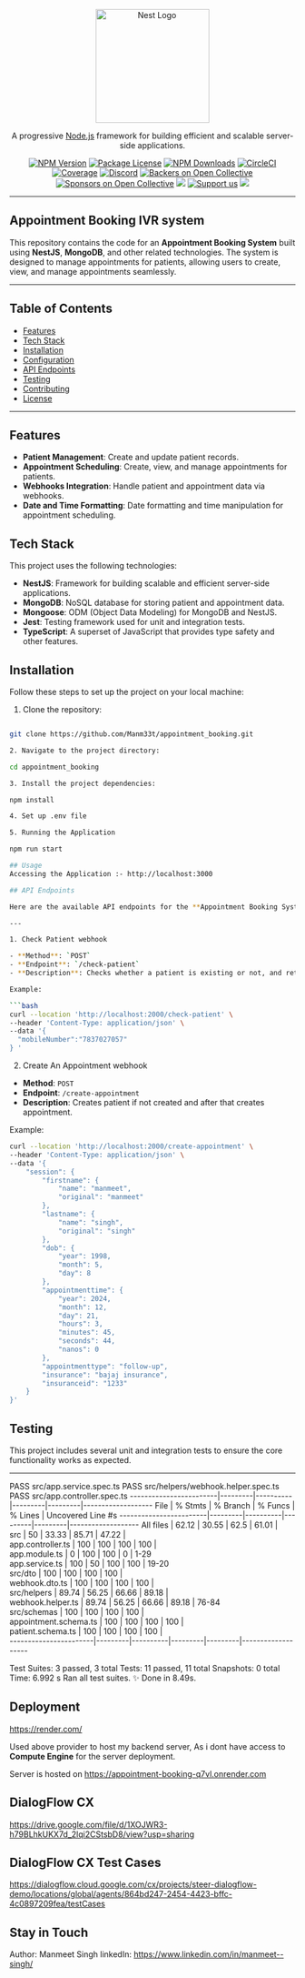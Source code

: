 <p align="center">
<a href="http://nestjs.com/" target="blank"><img src="https://nestjs.com/img/logo-small.svg" width="200" alt="Nest Logo" /></a>
</p>

[circleci-image]: https://img.shields.io/circleci/build/github/nestjs/nest/master?token=abc123def456
[circleci-url]: https://circleci.com/gh/nestjs/nest

<p align="center">A progressive <a href="http://nodejs.org" target="_blank">Node.js</a> framework for building efficient and scalable server-side applications.</p>
<p align="center">
<a href="https://www.npmjs.com/~nestjscore" target="_blank"><img src="https://img.shields.io/npm/v/@nestjs/core.svg" alt="NPM Version" /></a>
<a href="https://www.npmjs.com/~nestjscore" target="_blank"><img src="https://img.shields.io/npm/l/@nestjs/core.svg" alt="Package License" /></a>
<a href="https://www.npmjs.com/~nestjscore" target="_blank"><img src="https://img.shields.io/npm/dm/@nestjs/common.svg" alt="NPM Downloads" /></a>
<a href="https://circleci.com/gh/nestjs/nest" target="_blank"><img src="https://img.shields.io/circleci/build/github/nestjs/nest/master" alt="CircleCI" /></a>
<a href="https://coveralls.io/github/nestjs/nest?branch=master" target="_blank"><img src="https://coveralls.io/repos/github/nestjs/nest/badge.svg?branch=master#9" alt="Coverage" /></a>
<a href="https://discord.gg/G7Qnnhy" target="_blank"><img src="https://img.shields.io/badge/discord-online-brightgreen.svg" alt="Discord"/></a>
<a href="https://opencollective.com/nest#backer" target="_blank"><img src="https://opencollective.com/nest/backers/badge.svg" alt="Backers on Open Collective" /></a>
<a href="https://opencollective.com/nest#sponsor" target="_blank"><img src="https://opencollective.com/nest/sponsors/badge.svg" alt="Sponsors on Open Collective" /></a>
<a href="https://paypal.me/kamilmysliwiec" target="_blank"><img src="https://img.shields.io/badge/Donate-PayPal-ff3f59.svg"/></a>
<a href="https://opencollective.com/nest#sponsor" target="_blank"><img src="https://img.shields.io/badge/Support%20us-Open%20Collective-41B883.svg" alt="Support us"></a>
<a href="https://twitter.com/nestframework" target="_blank"><img src="https://img.shields.io/twitter/follow/nestframework.svg?style=social&label=Follow"></a>
</p>

---

## Appointment Booking IVR system

This repository contains the code for an **Appointment Booking System** built using **NestJS**, **MongoDB**, and other related technologies. The system is designed to manage appointments for patients, allowing users to create, view, and manage appointments seamlessly.

---

## Table of Contents

- [Features](#features)
- [Tech Stack](#tech-stack)
- [Installation](#installation)
- [Configuration](#configuration)
- [API Endpoints](#api-endpoints)
- [Testing](#testing)
- [Contributing](#contributing)
- [License](#license)

---

## Features

- **Patient Management**: Create and update patient records.
- **Appointment Scheduling**: Create, view, and manage appointments for patients.
- **Webhooks Integration**: Handle patient and appointment data via webhooks.
- **Date and Time Formatting**: Date formatting and time manipulation for appointment scheduling.

## Tech Stack

This project uses the following technologies:

- **NestJS**: Framework for building scalable and efficient server-side applications.
- **MongoDB**: NoSQL database for storing patient and appointment data.
- **Mongoose**: ODM (Object Data Modeling) for MongoDB and NestJS.
- **Jest**: Testing framework used for unit and integration tests.
- **TypeScript**: A superset of JavaScript that provides type safety and other features.

## Installation

Follow these steps to set up the project on your local machine:

1. Clone the repository:

````bash

git clone https://github.com/Manm33t/appointment_booking.git

2. Navigate to the project directory:

cd appointment_booking

3. Install the project dependencies:

npm install

4. Set up .env file

5. Running the Application

npm run start

## Usage
Accessing the Application :- http://localhost:3000

## API Endpoints

Here are the available API endpoints for the **Appointment Booking System**.

---

1. Check Patient webhook

- **Method**: `POST`
- **Endpoint**: `/check-patient`
- **Description**: Checks whether a patient is existing or not, and returns few basic detail required by the bot.

Example:

```bash
curl --location 'http://localhost:2000/check-patient' \
--header 'Content-Type: application/json' \
--data '{
  "mobileNumber":"7837027057"
} '
````

2. Create An Appointment webhook

- **Method**: `POST`
- **Endpoint**: `/create-appointment`
- **Description**: Creates patient if not created and after that creates appointment.

Example:

```bash
curl --location 'http://localhost:2000/create-appointment' \
--header 'Content-Type: application/json' \
--data '{
    "session": {
        "firstname": {
            "name": "manmeet",
            "original": "manmeet"
        },
        "lastname": {
            "name": "singh",
            "original": "singh"
        },
        "dob": {
            "year": 1998,
            "month": 5,
            "day": 8
        },
        "appointmenttime": {
            "year": 2024,
            "month": 12,
            "day": 21,
            "hours": 3,
            "minutes": 45,
            "seconds": 44,
            "nanos": 0
        },
        "appointmenttype": "follow-up",
        "insurance": "bajaj insurance",
        "insuranceid": "1233"
    }
}'
```

## Testing

This project includes several unit and integration tests to ensure the core functionality works as expected.

---
 PASS  src/app.service.spec.ts
 PASS  src/helpers/webhook.helper.spec.ts
 PASS  src/app.controller.spec.ts
------------------------|---------|----------|---------|---------|-------------------
File                    | % Stmts | % Branch | % Funcs | % Lines | Uncovered Line #s 
------------------------|---------|----------|---------|---------|-------------------
All files               |   62.12 |    30.55 |    62.5 |   61.01 |                   
 src                    |      50 |    33.33 |   85.71 |   47.22 |                   
  app.controller.ts     |     100 |      100 |     100 |     100 |                   
  app.module.ts         |       0 |      100 |     100 |       0 | 1-29              
  app.service.ts        |     100 |       50 |     100 |     100 | 19-20             
 src/dto                |     100 |      100 |     100 |     100 |                   
  webhook.dto.ts        |     100 |      100 |     100 |     100 |                   
 src/helpers            |   89.74 |    56.25 |   66.66 |   89.18 |                   
  webhook.helper.ts     |   89.74 |    56.25 |   66.66 |   89.18 | 76-84             
 src/schemas            |     100 |      100 |     100 |     100 |                   
  appointment.schema.ts |     100 |      100 |     100 |     100 |                   
  patient.schema.ts     |     100 |      100 |     100 |     100 |                   
 -----------------------|---------|----------|---------|---------|-------------------

Test Suites: 3 passed, 3 total
Tests:       11 passed, 11 total
Snapshots:   0 total
Time:        6.992 s
Ran all test suites.
✨  Done in 8.49s.

## Deployment

https://render.com/

Used above provider to host my backend server, As i dont have access to **Compute Engine** for the server deployment.

Server is hosted on https://appointment-booking-q7vl.onrender.com


## DialogFlow CX 
https://drive.google.com/file/d/1XOJWR3-h79BLhkUKX7d_2lqi2CStsbD8/view?usp=sharing


## DialogFlow CX Test Cases
https://dialogflow.cloud.google.com/cx/projects/steer-dialogflow-demo/locations/global/agents/864bd247-2454-4423-bffc-4c0897209fea/testCases


## Stay in Touch

Author: Manmeet Singh
linkedIn: https://www.linkedin.com/in/manmeet--singh/
